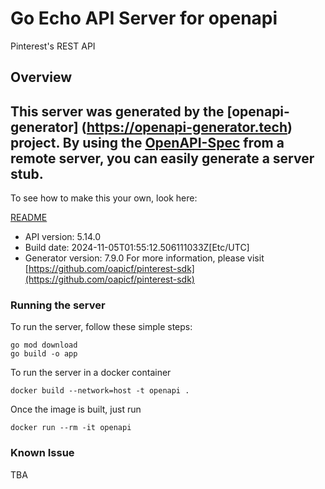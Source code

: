 # Go Echo API Server for openapi

Pinterest's REST API

## Overview
This server was generated by the [openapi-generator]
(https://openapi-generator.tech) project.
By using the [OpenAPI-Spec](https://github.com/OAI/OpenAPI-Specification) from a remote server, you can easily generate a server stub.
-

To see how to make this your own, look here:

[README](https://openapi-generator.tech)

- API version: 5.14.0
- Build date: 2024-11-05T01:55:12.506111033Z[Etc/UTC]
- Generator version: 7.9.0
For more information, please visit [https://github.com/oapicf/pinterest-sdk](https://github.com/oapicf/pinterest-sdk)

### Running the server

To run the server, follow these simple steps:

```
go mod download
go build -o app
```

To run the server in a docker container
```
docker build --network=host -t openapi .
```

Once the image is built, just run
```
docker run --rm -it openapi
```

### Known Issue

TBA
